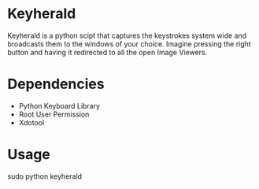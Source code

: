 # Keyherald
Keyherald is a python scipt that captures the keystrokes system wide and broadcasts them to the windows of your choice.
Imagine pressing the right button and having it redirected to all the open Image Viewers.

# Dependencies

 - Python Keyboard Library
 - Root User Permission
 - Xdotool

# Usage
sudo python keyherald
